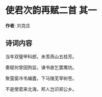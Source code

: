 # 使君次韵再赋二首  其一

**作者**: 刘克庄

## 诗词内容

当年双璧甲科郎，未羡燕山五桂芳。

奏赋何曾因狗监，谏书直乞罢鹰坊。

聚萤窗冷韦编蠹，下马陵芜宰树苍。

不是使君来北海，邦人岂识郑公乡。

